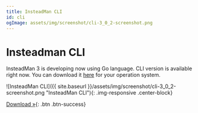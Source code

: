 ```yaml
---
title: InsteadMan CLI
id: cli
ogImage: assets/img/screenshot/cli-3_0_2-screenshot.png
---
```


Insteadman CLI
==============

InsteadMan 3 is developing now using Go language. CLI version is available right now.
You can download it [here](https://github.com/jhekasoft/insteadman3/releases) for your operation system.

![InsteadMan CLI]({{ site.baseurl }}/assets/img/screenshot/cli-3_0_2-screenshot.png "InsteadMan CLI"){: .img-responsive .center-block}

[Download &raquo;](https://github.com/jhekasoft/insteadman3/releases){: .btn .btn-success}
